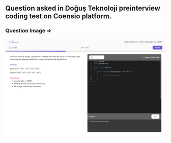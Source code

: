 ## Question asked in Doğuş Teknoloji preinterview coding test on Coensio platform.

### Question Image =>
![Question Image](https://github.com/MuhammedEnesBicen/CSharp-Dotnet-Interview-Preperation/blob/main/images/i1.png)